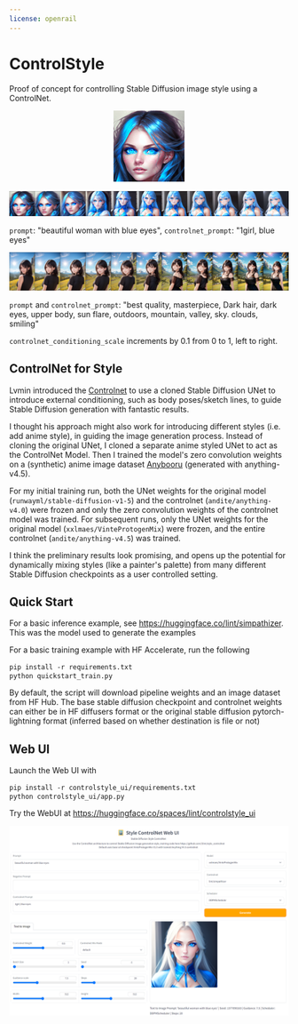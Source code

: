 ```yaml
---
license: openrail
---
```


# ControlStyle  
Proof of concept for controlling Stable Diffusion image style using a ControlNet.

<p align="center"><img src="./examples/blue_eyes.gif"></p>

![](./examples/blue_eyes.png)

`prompt`: "beautiful woman with blue eyes", `controlnet_prompt`: "1girl, blue eyes"

![](./examples/mountains.png)

`prompt` and `controlnet_prompt`: "best quality, masterpiece, Dark hair, dark eyes, upper body, sun flare, outdoors, mountain, valley, sky. clouds, smiling"

`controlnet_conditioning_scale` increments by 0.1 from 0 to 1, left to right. 

## ControlNet for Style 

Lvmin introduced the [Controlnet](https://github.com/lllyasviel/ControlNet) to use a cloned Stable Diffusion UNet to introduce external conditioning, such as body poses/sketch lines, to guide Stable Diffusion generation with fantastic results.

I thought his approach might also work for introducing different styles (i.e. add anime style), in guiding the image generation process. Instead of cloning the original UNet, I cloned a separate anime styled UNet to act as the ControlNet Model. Then I trained the model's zero convolution weights on a (synthetic) anime image dataset [Anybooru](https://github.com/1lint/anybooru) (generated with anything-v4.5). 

For my initial training run, both the UNet weights for the original model (`runwayml/stable-diffusion-v1-5`) and the controlnet (`andite/anything-v4.0`) were frozen and only the zero convolution weights of the controlnet model was trained. 
For subsequent runs, only the UNet weights for the original model (`xxlmaes/VinteProtogenMix`) were frozen, and the entire controlnet (`andite/anything-v4.5`) was trained. 

I think the preliminary results look promising, and opens up the potential for dynamically mixing styles (like a painter's palette) from many different Stable Diffusion checkpoints as a user controlled setting.


## Quick Start

For a basic inference example, see https://huggingface.co/lint/simpathizer. This was the model used to generate the examples

For a basic training example with HF Accelerate, run the following
```
pip install -r requirements.txt
python quickstart_train.py
```
By default, the script will download pipeline weights and an image dataset from HF Hub.
The base stable diffusion checkpoint and controlnet weights can either be in HF diffusers format or the original stable diffusion pytorch-lightning format (inferred based on whether destination is file or not)

## Web UI

Launch the Web UI with 
```
pip install -r controlstyle_ui/requirements.txt
python controlstyle_ui/app.py
```

Try the WebUI at https://huggingface.co/spaces/lint/controlstyle_ui


![](./examples/controlstyle_ui.png)


